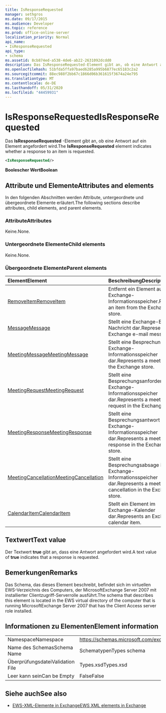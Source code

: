 ```yaml
---
title: IsResponseRequested
manager: sethgros
ms.date: 09/17/2015
ms.audience: Developer
ms.topic: reference
ms.prod: office-online-server
localization_priority: Normal
api_name:
- IsResponseRequested
api_type:
- schema
ms.assetid: 8cb874ed-a538-4de6-ab22-2631092dcdd0
description: Das IsResponseRequested-Element gibt an, ob eine Antwort auf ein Element angefordert wird.
ms.openlocfilehash: 51bfda5ffa97baed6285a995b6877ec65183c2a2
ms.sourcegitcommit: 88ec988f2bb67c1866d06b361615f3674a24e795
ms.translationtype: MT
ms.contentlocale: de-DE
ms.lasthandoff: 05/31/2020
ms.locfileid: "44459931"
---
```

# <a name="isresponserequested"></a><span data-ttu-id="6bc02-103">IsResponseRequested</span><span class="sxs-lookup"><span data-stu-id="6bc02-103">IsResponseRequested</span></span>

<span data-ttu-id="6bc02-104">Das **IsResponseRequested** -Element gibt an, ob eine Antwort auf ein Element angefordert wird.</span><span class="sxs-lookup"><span data-stu-id="6bc02-104">The **IsResponseRequested** element indicates whether a response to an item is requested.</span></span> 
  
```xml
<IsResponseRequested/>
```

 <span data-ttu-id="6bc02-105">**Boolescher Wert**</span><span class="sxs-lookup"><span data-stu-id="6bc02-105">**Boolean**</span></span>
## <a name="attributes-and-elements"></a><span data-ttu-id="6bc02-106">Attribute und Elemente</span><span class="sxs-lookup"><span data-stu-id="6bc02-106">Attributes and elements</span></span>

<span data-ttu-id="6bc02-107">In den folgenden Abschnitten werden Attribute, untergeordnete und übergeordnete Elemente erläutert.</span><span class="sxs-lookup"><span data-stu-id="6bc02-107">The following sections describe attributes, child elements, and parent elements.</span></span>
  
### <a name="attributes"></a><span data-ttu-id="6bc02-108">Attribute</span><span class="sxs-lookup"><span data-stu-id="6bc02-108">Attributes</span></span>

<span data-ttu-id="6bc02-109">Keine.</span><span class="sxs-lookup"><span data-stu-id="6bc02-109">None.</span></span>
  
### <a name="child-elements"></a><span data-ttu-id="6bc02-110">Untergeordnete Elemente</span><span class="sxs-lookup"><span data-stu-id="6bc02-110">Child elements</span></span>

<span data-ttu-id="6bc02-111">Keine.</span><span class="sxs-lookup"><span data-stu-id="6bc02-111">None.</span></span>
  
### <a name="parent-elements"></a><span data-ttu-id="6bc02-112">Übergeordnete Elemente</span><span class="sxs-lookup"><span data-stu-id="6bc02-112">Parent elements</span></span>

|<span data-ttu-id="6bc02-113">**Element**</span><span class="sxs-lookup"><span data-stu-id="6bc02-113">**Element**</span></span>|<span data-ttu-id="6bc02-114">**Beschreibung**</span><span class="sxs-lookup"><span data-stu-id="6bc02-114">**Description**</span></span>|
|:-----|:-----|
|[<span data-ttu-id="6bc02-115">RemoveItem</span><span class="sxs-lookup"><span data-stu-id="6bc02-115">RemoveItem</span></span>](removeitem.md) <br/> |<span data-ttu-id="6bc02-116">Entfernt ein Element aus dem Exchange-Informationsspeicher.</span><span class="sxs-lookup"><span data-stu-id="6bc02-116">Removes an item from the Exchange store.</span></span>  <br/> |
|[<span data-ttu-id="6bc02-117">Message</span><span class="sxs-lookup"><span data-stu-id="6bc02-117">Message</span></span>](message-ex15websvcsotherref.md) <br/> |<span data-ttu-id="6bc02-118">Stellt eine Exchange-E-Mail-Nachricht dar.</span><span class="sxs-lookup"><span data-stu-id="6bc02-118">Represents an Exchange e-mail message.</span></span>  <br/> |
|[<span data-ttu-id="6bc02-119">MeetingMessage</span><span class="sxs-lookup"><span data-stu-id="6bc02-119">MeetingMessage</span></span>](meetingmessage.md) <br/> |<span data-ttu-id="6bc02-120">Stellt eine Besprechung im Exchange-Informationsspeicher dar.</span><span class="sxs-lookup"><span data-stu-id="6bc02-120">Represents a meeting in the Exchange store.</span></span>  <br/> |
|[<span data-ttu-id="6bc02-121">MeetingRequest</span><span class="sxs-lookup"><span data-stu-id="6bc02-121">MeetingRequest</span></span>](meetingrequest.md) <br/> |<span data-ttu-id="6bc02-122">Stellt eine Besprechungsanforderung im Exchange-Informationsspeicher dar.</span><span class="sxs-lookup"><span data-stu-id="6bc02-122">Represents a meeting request in the Exchange store.</span></span>  <br/> |
|[<span data-ttu-id="6bc02-123">MeetingResponse</span><span class="sxs-lookup"><span data-stu-id="6bc02-123">MeetingResponse</span></span>](meetingresponse.md) <br/> |<span data-ttu-id="6bc02-124">Stellt eine Besprechungsantwort im Exchange-Informationsspeicher dar.</span><span class="sxs-lookup"><span data-stu-id="6bc02-124">Represents a meeting response in the Exchange store.</span></span>  <br/> |
|[<span data-ttu-id="6bc02-125">MeetingCancellation</span><span class="sxs-lookup"><span data-stu-id="6bc02-125">MeetingCancellation</span></span>](meetingcancellation.md) <br/> |<span data-ttu-id="6bc02-126">Stellt eine Besprechungsabsage im Exchange-Informationsspeicher dar.</span><span class="sxs-lookup"><span data-stu-id="6bc02-126">Represents a meeting cancellation in the Exchange store.</span></span>  <br/> |
|[<span data-ttu-id="6bc02-127">CalendarItem</span><span class="sxs-lookup"><span data-stu-id="6bc02-127">CalendarItem</span></span>](calendaritem.md) <br/> |<span data-ttu-id="6bc02-128">Stellt ein Element im Exchange-Kalender dar.</span><span class="sxs-lookup"><span data-stu-id="6bc02-128">Represents an Exchange calendar item.</span></span>  <br/> |
   
## <a name="text-value"></a><span data-ttu-id="6bc02-129">Textwert</span><span class="sxs-lookup"><span data-stu-id="6bc02-129">Text value</span></span>

<span data-ttu-id="6bc02-130">Der Textwert **true** gibt an, dass eine Antwort angefordert wird.</span><span class="sxs-lookup"><span data-stu-id="6bc02-130">A text value of **true** indicates that a response is requested.</span></span> 
  
## <a name="remarks"></a><span data-ttu-id="6bc02-131">Bemerkungen</span><span class="sxs-lookup"><span data-stu-id="6bc02-131">Remarks</span></span>

<span data-ttu-id="6bc02-132">Das Schema, das dieses Element beschreibt, befindet sich im virtuellen EWS-Verzeichnis des Computers, der MicrosoftExchange Server 2007 mit installierter Clientzugriff-Serverrolle ausführt.</span><span class="sxs-lookup"><span data-stu-id="6bc02-132">The schema that describes this element is located in the EWS virtual directory of the computer that is running MicrosoftExchange Server 2007 that has the Client Access server role installed.</span></span>
  
## <a name="element-information"></a><span data-ttu-id="6bc02-133">Informationen zu Elementen</span><span class="sxs-lookup"><span data-stu-id="6bc02-133">Element information</span></span>

|||
|:-----|:-----|
|<span data-ttu-id="6bc02-134">Namespace</span><span class="sxs-lookup"><span data-stu-id="6bc02-134">Namespace</span></span>  <br/> |https://schemas.microsoft.com/exchange/services/2006/types  <br/> |
|<span data-ttu-id="6bc02-135">Name des Schemas</span><span class="sxs-lookup"><span data-stu-id="6bc02-135">Schema Name</span></span>  <br/> |<span data-ttu-id="6bc02-136">Schematypen</span><span class="sxs-lookup"><span data-stu-id="6bc02-136">Types schema</span></span>  <br/> |
|<span data-ttu-id="6bc02-137">Überprüfungsdatei</span><span class="sxs-lookup"><span data-stu-id="6bc02-137">Validation File</span></span>  <br/> |<span data-ttu-id="6bc02-138">Types.xsd</span><span class="sxs-lookup"><span data-stu-id="6bc02-138">Types.xsd</span></span>  <br/> |
|<span data-ttu-id="6bc02-139">Leer kann sein</span><span class="sxs-lookup"><span data-stu-id="6bc02-139">Can be Empty</span></span>  <br/> |<span data-ttu-id="6bc02-140">False</span><span class="sxs-lookup"><span data-stu-id="6bc02-140">False</span></span>  <br/> |
   
## <a name="see-also"></a><span data-ttu-id="6bc02-141">Siehe auch</span><span class="sxs-lookup"><span data-stu-id="6bc02-141">See also</span></span>



- [<span data-ttu-id="6bc02-142">EWS-XML-Elemente in Exchange</span><span class="sxs-lookup"><span data-stu-id="6bc02-142">EWS XML elements in Exchange</span></span>](ews-xml-elements-in-exchange.md)

